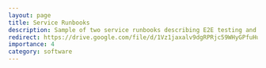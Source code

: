 ```yaml
---
layout: page
title: Service Runbooks
description: Sample of two service runbooks describing E2E testing and manual creation procedures with video walkthroughs
redirect: https://drive.google.com/file/d/1Vz1jaxalv9dgRPRjc59WHyGPfuHuETET/view?usp=sharing
importance: 4
category: software
---
```

